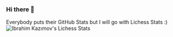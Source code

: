 ### Hi there 👋

Everybody puts their GitHub Stats but I will go with Lichess Stats :)
![Ibrahim Kazımov's Lichess Stats](https://lichess-stats.vercel.app/Great_Chesser)
